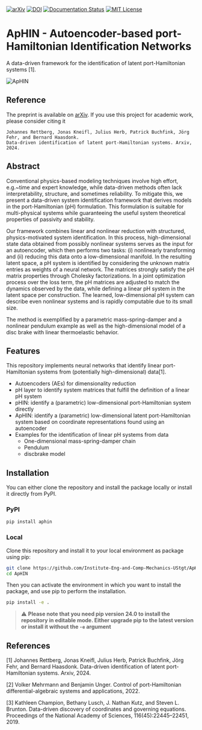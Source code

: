 <!-- PROJECT SHIELDS -->

[![arXiv][arxiv-shield]][arxiv-url]
[![DOI][doi-shield]][doi-url]
[![Documentation Status][docs-shield]][docs-url]
[![MIT License][license-shield]][license-url]

# ApHIN - Autoencoder-based port-Hamiltonian Identification Networks
A data-driven framework for the identification of latent port-Hamiltonian systems [1].

![ApHIN](https://github.com/user-attachments/assets/0764f063-ced4-4b8e-af84-a7772c7d5c30)

## Reference 
The preprint is available on [arXiv](https://doi.org/10.48550/arXiv.2408.08185).
If you use this project for academic work, please consider citing it

>
    Johannes Rettberg, Jonas Kneifl, Julius Herb, Patrick Buchfink, Jörg Fehr, and Bernard Haasdonk. 
    Data-driven identification of latent port-Hamiltonian systems. Arxiv, 2024.

## Abstract
Conventional physics-based modeling techniques involve high effort, e.g.~time and expert knowledge, while data-driven methods often lack interpretability, structure, and sometimes reliability. To mitigate this, we present a data-driven system identification framework that derives models in the port-Hamiltonian (pH) formulation. 
This formulation is suitable for multi-physical systems while guaranteeing the useful system theoretical properties of passivity and stability. 

Our framework combines linear and nonlinear reduction with structured, physics-motivated system identification. 
In this process, high-dimensional state data obtained from possibly nonlinear systems serves as the input for an autoencoder, which then performs two tasks: (i) nonlinearly transforming and (ii) reducing this data onto a low-dimensional manifold. In the resulting latent space, a pH system is identified by considering the unknown matrix entries as weights of a neural network. The matrices strongly satisfy the pH matrix properties through Cholesky factorizations. In a joint optimization process over the loss term, the pH matrices are adjusted to match the dynamics observed by the data, while defining a linear pH system in the latent space per construction.
The learned, low-dimensional pH system can describe even nonlinear systems and is rapidly computable due to its small size.

The method is exemplified by a parametric mass-spring-damper and a nonlinear pendulum example as well as the high-dimensional model of a disc brake with linear thermoelastic behavior.

## Features
This repository implements neural networks that identify linear port-Hamiltonian systems from (potentially high-dimensional) data[1].
* Autoencoders (AEs) for dimensionality reduction
* pH layer to identify system matrices that fulfill the definition of a linear pH system
* pHIN: identify a (parametric) low-dimensional port-Hamiltonian system directly
* ApHIN: identify a (parametric) low-dimensional latent port-Hamiltonian system based on coordinate representations found using an autoencoder
* Examples for the identification of linear pH systems from data
  * One-dimensional mass-spring-damper chain
  * Pendulum
  * discbrake model
  
## Installation

You can either clone the repository and install the package locally or install it directly from PyPI.

### PyPI

```bash
pip install aphin
```

### Local
Clone this repository and install it to your local environment as package using pip:

```bash
git clone https://github.com/Institute-Eng-and-Comp-Mechanics-UStgt/ApHIN.git
cd ApHIN
```
Then you can activate the environment in which you want to install the package, and use pip to perform the installation.
```bash
pip install -e .
```

> :warning: **Please note that you need pip version 24.0 to install the repository in editable mode. Either upgrade pip to the latest version or install it without the ```-e``` argument**

## References

[1] Johannes Rettberg, Jonas Kneifl, Julius Herb, Patrick Buchfink, Jörg Fehr, and Bernard Haasdonk. Data-driven identification of latent port-Hamiltonian systems. Arxiv, 2024.

[2] Volker Mehrmann and Benjamin Unger. Control of port-Hamiltonian differential-algebraic
systems and applications, 2022.

[3] Kathleen Champion, Bethany Lusch, J. Nathan Kutz, and Steven L. Brunton. Data-driven
discovery of coordinates and governing equations. Proceedings of the National Academy of
Sciences, 116(45):22445–22451, 2019.

[license-shield]: https://img.shields.io/github/license/Institute-Eng-and-Comp-Mechanics-UStgt/ApHIN.svg
[license-url]: https://github.com/Institute-Eng-and-Comp-Mechanics-UStgt/ApHIN/blob/main/LICENSE
[doi-shield]: https://img.shields.io/badge/doi-10.18419%2Fdarus--4446-d45815.svg
[doi-url]: https://doi.org/10.18419/darus-4446
[arxiv-shield]: https://img.shields.io/badge/arXiv-2408.08185-b31b1b.svg
[arxiv-url]: https://doi.org/10.48550/arXiv.2408.08185
[docs-url]: https://Institute-Eng-and-Comp-Mechanics-UStgt.github.io/ApHIN
[docs-shield]: https://img.shields.io/badge/docs-online-blue.svg
